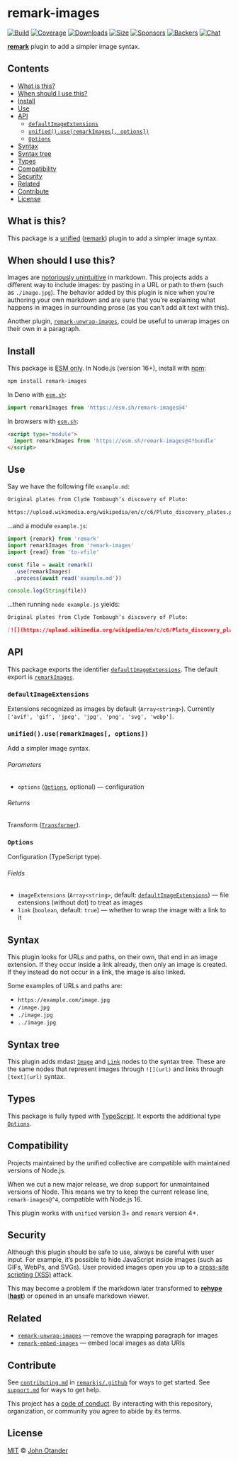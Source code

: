 # remark-images

[![Build][build-badge]][build]
[![Coverage][coverage-badge]][coverage]
[![Downloads][downloads-badge]][downloads]
[![Size][size-badge]][size]
[![Sponsors][sponsors-badge]][collective]
[![Backers][backers-badge]][collective]
[![Chat][chat-badge]][chat]

**[remark][]** plugin to add a simpler image syntax.

## Contents

* [What is this?](#what-is-this)
* [When should I use this?](#when-should-i-use-this)
* [Install](#install)
* [Use](#use)
* [API](#api)
  * [`defaultImageExtensions`](#defaultimageextensions)
  * [`unified().use(remarkImages[, options])`](#unifieduseremarkimages-options)
  * [`Options`](#options)
* [Syntax](#syntax)
* [Syntax tree](#syntax-tree)
* [Types](#types)
* [Compatibility](#compatibility)
* [Security](#security)
* [Related](#related)
* [Contribute](#contribute)
* [License](#license)

## What is this?

This package is a [unified][] ([remark][]) plugin to add a simpler image syntax.

## When should I use this?

Images are [notoriously unintuitive][tweet] in markdown.
This projects adds a different way to include images: by pasting in a URL or
path to them (such as `./image.jpg`).
The behavior added by this plugin is nice when you’re authoring your own
markdown and are sure that you’re explaining what happens in images in
surrounding prose (as you can’t add alt text with this).

Another plugin, [`remark-unwrap-images`][remark-unwrap-images], could be useful
to unwrap images on their own in a paragraph.

## Install

This package is [ESM only][esm].
In Node.js (version 16+), install with [npm][]:

```sh
npm install remark-images
```

In Deno with [`esm.sh`][esmsh]:

```js
import remarkImages from 'https://esm.sh/remark-images@4'
```

In browsers with [`esm.sh`][esmsh]:

```html
<script type="module">
  import remarkImages from 'https://esm.sh/remark-images@4?bundle'
</script>
```

## Use

Say we have the following file `example.md`:

```markdown
Original plates from Clyde Tombaugh’s discovery of Pluto:

https://upload.wikimedia.org/wikipedia/en/c/c6/Pluto_discovery_plates.png
```

…and a module `example.js`:

```js
import {remark} from 'remark'
import remarkImages from 'remark-images'
import {read} from 'to-vfile'

const file = await remark()
  .use(remarkImages)
  .process(await read('example.md'))

console.log(String(file))
```

…then running `node example.js` yields:

```markdown
Original plates from Clyde Tombaugh’s discovery of Pluto:

[![](https://upload.wikimedia.org/wikipedia/en/c/c6/Pluto_discovery_plates.png)](https://upload.wikimedia.org/wikipedia/en/c/c6/Pluto_discovery_plates.png)
```

## API

This package exports the identifier
[`defaultImageExtensions`][api-default-image-extensions].
The default export is [`remarkImages`][api-remark-images].

### `defaultImageExtensions`

Extensions recognized as images by default (`Array<string>`).
Currently `['avif', 'gif', 'jpeg', 'jpg', 'png', 'svg', 'webp']`.

### `unified().use(remarkImages[, options])`

Add a simpler image syntax.

###### Parameters

* `options` ([`Options`][api-options], optional)
  — configuration

###### Returns

Transform ([`Transformer`][unified-transformer]).

### `Options`

Configuration (TypeScript type).

###### Fields

* `imageExtensions` (`Array<string>`, default:
  [`defaultImageExtensions`][api-default-image-extensions])
  — file extensions (without dot) to treat as images
* `link` (`boolean`, default: `true`)
  — whether to wrap the image with a link to it

## Syntax

This plugin looks for URLs and paths, on their own, that end in an image
extension.
If they occur inside a link already, then only an image is created.
If they instead do not occur in a link, the image is also linked.

Some examples of URLs and paths are:

* `https://example.com/image.jpg`
* `/image.jpg`
* `./image.jpg`
* `../image.jpg`

## Syntax tree

This plugin adds mdast [`Image`][mdast-image] and [`Link`][mdast-link] nodes to
the syntax tree.
These are the same nodes that represent images through `![](url)` and links
through `[text](url)` syntax.

## Types

This package is fully typed with [TypeScript][].
It exports the additional type [`Options`][api-options].

## Compatibility

Projects maintained by the unified collective are compatible with maintained
versions of Node.js.

When we cut a new major release, we drop support for unmaintained versions of
Node.
This means we try to keep the current release line, `remark-images@^4`,
compatible with Node.js 16.

This plugin works with `unified` version 3+ and `remark` version 4+.

## Security

Although this plugin should be safe to use, always be careful with user input.
For example, it’s possible to hide JavaScript inside images (such as GIFs,
WebPs, and SVGs).
User provided images open you up to a [cross-site scripting (XSS)][wiki-xss]
attack.

This may become a problem if the markdown later transformed to
**[rehype][]** (**[hast][]**) or opened in an unsafe markdown viewer.

## Related

* [`remark-unwrap-images`][remark-unwrap-images]
  — remove the wrapping paragraph for images
* [`remark-embed-images`](https://github.com/remarkjs/remark-embed-images)
  — embed local images as data URIs

## Contribute

See [`contributing.md`][contributing] in [`remarkjs/.github`][health] for ways
to get started.
See [`support.md`][support] for ways to get help.

This project has a [code of conduct][coc].
By interacting with this repository, organization, or community you agree to
abide by its terms.

## License

[MIT][license] © [John Otander][author]

<!-- Definitions -->

[build-badge]: https://github.com/remarkjs/remark-images/workflows/main/badge.svg

[build]: https://github.com/remarkjs/remark-images/actions

[coverage-badge]: https://img.shields.io/codecov/c/github/remarkjs/remark-images.svg

[coverage]: https://codecov.io/github/remarkjs/remark-images

[downloads-badge]: https://img.shields.io/npm/dm/remark-images.svg

[downloads]: https://www.npmjs.com/package/remark-images

[size-badge]: https://img.shields.io/bundlejs/size/remark-images

[size]: https://bundlejs.com/?q=remark-images

[sponsors-badge]: https://opencollective.com/unified/sponsors/badge.svg

[backers-badge]: https://opencollective.com/unified/backers/badge.svg

[collective]: https://opencollective.com/unified

[chat-badge]: https://img.shields.io/badge/chat-discussions-success.svg

[chat]: https://github.com/remarkjs/remark/discussions

[npm]: https://docs.npmjs.com/cli/install

[esm]: https://gist.github.com/sindresorhus/a39789f98801d908bbc7ff3ecc99d99c

[esmsh]: https://esm.sh

[health]: https://github.com/remarkjs/.github

[contributing]: https://github.com/remarkjs/.github/blob/main/contributing.md

[support]: https://github.com/remarkjs/.github/blob/main/support.md

[coc]: https://github.com/remarkjs/.github/blob/main/code-of-conduct.md

[license]: license

[author]: https://johno.com

[hast]: https://github.com/syntax-tree/hast

[mdast-image]: https://github.com/syntax-tree/mdast#image

[mdast-link]: https://github.com/syntax-tree/mdast#link

[rehype]: https://github.com/rehypejs/rehype

[remark]: https://github.com/remarkjs/remark

[remark-unwrap-images]: https://github.com/remarkjs/remark-unwrap-images

[tweet]: https://twitter.com/gruber/status/1246489863932821512

[typescript]: https://www.typescriptlang.org

[unified]: https://github.com/unifiedjs/unified

[unified-transformer]: https://github.com/unifiedjs/unified#transformer

[wiki-xss]: https://en.wikipedia.org/wiki/Cross-site_scripting

[api-default-image-extensions]: #defaultimageextensions

[api-options]: #options

[api-remark-images]: #unifieduseremarkimages-options
